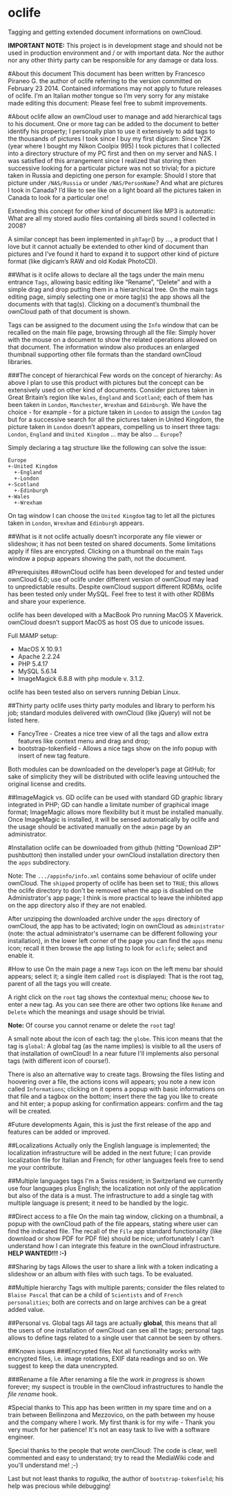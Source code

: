 oclife
======

Tagging and getting extended document informations on ownCloud.

**IMPORTANT NOTE:** This project is in development stage and should not be used in production environment and / or with important data. Nor the author nor any other thirty party can be responsible for any damage or data loss.

#About this document
This document has been written by Francesco Piraneo G. the author of oclife referring to the version committed on February 23 2014. Contained informations may not apply to future releases of oclife. I’m an Italian mother tongue so I’m very sorry for any mistake made editing this document: Please feel free to submit improvements.

#About
oclife allow an ownCloud user to manage and add hierarchical tags to his document. One or more tag can be added to the document to better identify his property; I personally plan to use it extensively to add tags to the thousands of pictures I took since I buy my first digicam: Since Y2K (year where I bought my Nikon Coolpix 995) I took pictures that I collected into a directory structure of my PC first and then on my server and NAS. I was satisfied of this arrangement since I realized that storing then successive looking for a particular picture was not so trivial; for a picture taken in Russia and depicting one person for example: Should I store that picture under `/NAS/Russia` or under `/NAS/PersonName`? And what are pictures I took in Canada? I’d like to see like on a light board all the pictures taken in Canada to look for a particular one!

Extending this concept for other kind of document like MP3 is automatic: What are all my stored audio files containing all birds sound I collected in 2008?

A similar concept has been implemented in `phTagr`() by …, a product that I love but it cannot actually be extended to other kind of document than pictures and I’ve found it hard to expand it to support other kind of picture format (like digicam’s RAW and old Kodak PhotoCD).

##What is it
oclife allows to declare all the tags under the main menu entrance `Tags`, allowing basic editing like “Rename”, “Delete” and with a simple drag and drop putting them in a hierarchical tree. On the main tags editing page, simply selecting one or more tag(s) the app shows all the documents with that tag(s). Clicking on a document’s thumbnail the ownCloud path of that document is shown.

Tags can be assigned to the document using the `Info` window that can be recalled on the main file page, browsing through all the file: Simply hover with the mouse on a document to show the related operations allowed on that document. The information window also produces an enlarged thumbnail supporting other file formats than the standard ownCloud libraries.

###The concept of hierarchical
Few words on the concept of hierarchy: As above I plan to use this product with pictures but the concept can be extensively used on other kind of documents. Consider pictures taken in Great Britain’s region like `Wales`, `England` and `Scotland`; each of them has been taken in `London`, `Manchester`, `Wrexham` and `Edinburgh`. We have the choice - for example - for a picture taken in `London` to assign the `London` tag but for a successive search for all the pictures taken in United Kingdom, the picture taken in `London` doesn’t appears, compelling us to insert three tags: `London`, `England` and `United Kingdom` ... may be also ... `Europe`?  

Simply declaring a tag structure like the following can solve the issue:

    Europe
    +-United Kingdom
      +-England
      +-London
    +-Scotland
      +-Edinburgh
    +-Wales
      +-Wrexham

On tag window I can choose the `United Kingdom` tag to let all the pictures taken in `London`, `Wrexham` and `Edinburgh` appears.

##What is it not
oclife actually doesn’t incorporate any file viewer or slideshow; it has not been tested on shared documents. Some limitations apply if files are encrypted. Clicking on a thumbnail on the main `Tags` window a popup appears showing the path, not the document.

#Prerequisites
##ownCloud
oclife has been developed for and tested under ownCloud 6.0; use of oclife under different version of ownCloud may lead to unpredictable results. Despite ownCloud support different RDBMs, oclife has been tested only under MySQL. Feel free to test it with other RDBMs and share your experience.

oclife has been developed with a MacBook Pro running MacOS X Maverick. ownCloud doesn’t support MacOS as host OS due to unicode issues.

Full MAMP setup:
* MacOS X 10.9.1
* Apache 2.2.24
* PHP 5.4.17
* MySQL 5.6.14
* ImageMagick 6.8.8 with php module v. 3.1.2.

oclife has been tested also on servers running Debian Linux.

##Thirty party
oclife uses thirty party modules and library to perform his job; standard modules delivered with ownCloud (like jQuery) will not be listed here.

* FancyTree - Creates a nice tree view of all the tags and allow extra features like context menu and drag and drop;
* bootstrap-tokenfield - Allows a nice tags show on the info popup with insert of new tag feature.

Both modules can be downloaded on the developer’s page at GitHub; for sake of simplicity they will be distributed with oclife leaving untouched the original license and credits.

##ImageMagick vs. GD
oclife can be used with standard GD graphic library integrated in PHP; GD can handle a limitate number of graphical image format; ImageMagic allows more flexibility but it must be installed manually. Once ImageMagic is installed, it will be sensed automatically by oclife and the usage should be activated manually on the `admin` page by an administrator.

#Installation
oclife can be downloaded from github (hitting "Download ZIP" pushbutton) then installed under your ownCloud installation directory then the `apps` subdirectory.

Note: The `.../appinfo/info.xml` contains some behaviour of oclife under ownCloud. The `shipped` property of oclife has been set to `TRUE`; this allows the oclife directory to don't be removed when the app is disabled on the Administrator's app page; I think is more practical to leave the inhibited app on the app directory also if they are not enabled.

After unzipping the downloaded archive under the `apps` directory of ownCloud, the app has to be activated; login on ownCloud as `administrator` (note: the actual administrator's username can be different following your installation), in the lower left corner of the page you can find the `apps` menu icon; recall it then browse the app listing to look for `oclife`; select and enable it.

#How to use
On the main page a new `Tags` icon on the left menu bar should appears; select it; a single item called `root` is displayed: That is the root tag, parent of all the tags you will create.

A right click on the `root` tag shows the contextual menu; choose `New` to enter a new tag.
As you can see there are other two options like `Rename` and `Delete` which the meanings and usage should be trivial.

**Note:** Of course you cannot rename or delete the `root` tag!

A small note about the icon of each tag: the `globe`. This icon means that the tag is `global`: A global tag (as the name implies) is visible to all the users of that installation of ownCloud! In a near future I'll implements also personal tags (with different icon of course!).

There is also an alternative way to create tags.
Browsing the files listing and hoovering over a file, the actions icons will appears; you note a new icon called `Informations`; clicking on it opens a popup with basic informations on that file and a tagbox on the bottom; insert there the tag you like to create and hit enter; a popup asking for confirmation appears: confirm and the tag will be created.

#Future developments
Again, this is just the first release of the app and features can be added or improved.

##Localizations
Actually only the English language is implemented; the localization infrastructure will be added in the next future; I can provide localization file for Italian and French; for other languages feels free to send me your contribute.

##Multiple languages tags
I'm a Swiss resident; in Switzerland we currently use four languages plus English; the localization not only of the application but also of the data is a must. The infrastructure to add a single tag with multiple language is present; it need to be handled by the logic.

##Direct access to a file
On the main tag window, clicking on a thumbnail, a popup with the ownCloud path of the file appears, stating where user can find the indicated file. The recall of the `File` app standard functionality (like download or show PDF for PDF file) should be nice; unfortunately I can't understand how I can integrate this feature in the ownCloud infrastructure. **HELP WANTED!!! :-)**

##Sharing by tags
Allows the user to share a link with a token indicating a slideshow or an album with files with such tags. To be evaluated.

##Multiple hierarchy
Tags with multiple parents; consider the files related to `Blaise Pascal` that can be a child of `Scientists` and of `French personalities`; both are corrects and on large archives can be a great added value.

##Personal vs. Global tags
All tags are actually **global**, this means that all the users of one installation of ownCloud can see all the tags; personal tags allows to define tags related to a single user that cannot be seen by others.

##Known issues
###Encrypted files
Not all functionality works with encrypted files, i.e. image rotations, EXIF data readings and so on. We suggest to keep the data unencrypted.

###Rename a file
After renaming a file the *work in progress* is shown forever; my suspect is trouble in the ownCloud infrastructures to handle the *file rename* hook.

#Special thanks to
This app has been written in my spare time and on a train between Bellinzona and Mezzovico, on the path between my house and the company where I work.
My first thank is for my wife - Thank you very much for her patience! It's not an easy task to live with a software engineer.

Special thanks to the people that wrote ownCloud: The code is clear, well commented and easy to understand; try to read the MediaWiki code and you'll understand me! ;-)

Last but not least thanks to *ragulka*, the author of `bootstrap-tokenfield`; his help was precious while debugging!
